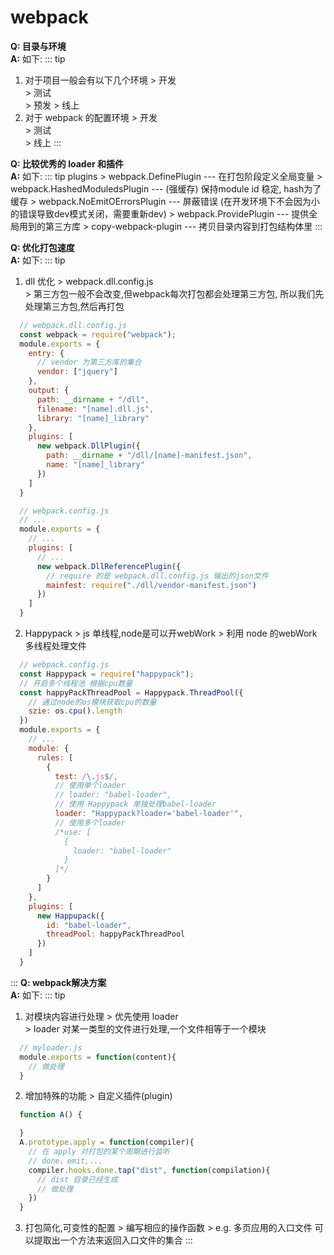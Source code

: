 # webpack

**Q: 目录与环境**  
**A:** 如下:
  ::: tip
  1. 对于项目一般会有以下几个环境
    > 开发  
    > 测试  
    > 预发
    > 线上
  2. 对于 webpack 的配置环境
    > 开发  
    > 测试  
    > 线上
  :::

**Q: 比较优秀的 loader 和插件**  
**A:** 如下: 
  ::: tip
  plugins
    > webpack.DefinePlugin --- 在打包阶段定义全局变量
    > webpack.HashedModuledsPlugin --- (强缓存) 保持module id 稳定, hash为了缓存
    > webpack.NoEmitOErrorsPlugin --- 屏蔽错误 (在开发环境下不会因为小的错误导致dev模式关闭，需要重新dev)
    > webpack.ProvidePlugin --- 提供全局用到的第三方库
    > copy-webpack-plugin ---  拷贝目录内容到打包结构体里
  :::

**Q: 优化打包速度**  
**A:** 如下:
  ::: tip
  1. dll 优化
    > webpack.dll.config.js  
    > 第三方包一般不会改变,但webpack每次打包都会处理第三方包, 所以我们先处理第三方包,然后再打包
  ```js
    // webpack.dll.config.js
    const webpack = require("webpack");
    module.exports = {
      entry: {
        // vendor 为第三方库的集合
        vendor: ["jquery"]
      },
      output: {
        path: __dirname + "/dll",
        filename: "[name].dll.js",
        library: "[name]_library"
      },
      plugins: [
        new webpack.DllPlugin({
          path: __dirname + "/dll/[name]-manifest.json",
          name: "[name]_library"
        })
      ]
    }

    // webpack.config.js
    // ...
    module.exports = {
      // ...
      plugins: [
        // ...
        new webpack.DllReferencePlugin({
          // require 的是 webpack.dll.config.js 输出的json文件
          mainfest: require("./dll/vendor-manifest.json")
        })
      ]
    }
  ```
  2. Happypack 
    > js 单线程,node是可以开webWork 
    > 利用 node 的webWork 多线程处理文件 
  ```js
    // webpack.config.js
    const Happypack = require("happypack");
    // 开启多个线程池 根据cpu数量
    const happyPackThreadPool = Happypack.ThreadPool({
      // 通过node的os模块获取cpu的数量
      szie: os.cpu().length
    })
    module.exports = {
      // ...
      module: {
        rules: [
          {
            test: /\.js$/,
            // 使用单个loader
            // loader: "babel-loader",
            // 使用 Happypack 单独处理babel-loader 
            loader: "Happypack?loader='babel-loader'",
            // 使用多个loader
            /*use: [
              {
                loader: "babel-loader"
              }
            ]*/
          }
        ]
      },
      plugins: [
        new Happupack({
          id: "babel-loader",
          threadPool: happyPackThreadPool
        })
      ]
    }
  ```
  :::
**Q: webpack解决方案**  
**A:** 如下:
  ::: tip
  1. 对模块内容进行处理
    > 优先使用 loader   
    > loader 对某一类型的文件进行处理,一个文件相等于一个模块
  ```js
    // myloader.js
    module.exports = function(content){
      // 做处理
    }
  ```
  2. 增加特殊的功能
    > 自定义插件(plugin)
  ```js
    function A() {

    }
    A.prototype.apply = function(compiler){
      // 在 apply 对打包的某个周期进行监听
      // done、emit,...
      compiler.hooks.done.tap("dist", function(compilation){
        // dist 目录已经生成
        // 做处理
      })
    }
  ```
  3. 打包简化,可变性的配置
    > 编写相应的操作函数
    > e.g. 多页应用的入口文件 可以提取出一个方法来返回入口文件的集合
  :::
